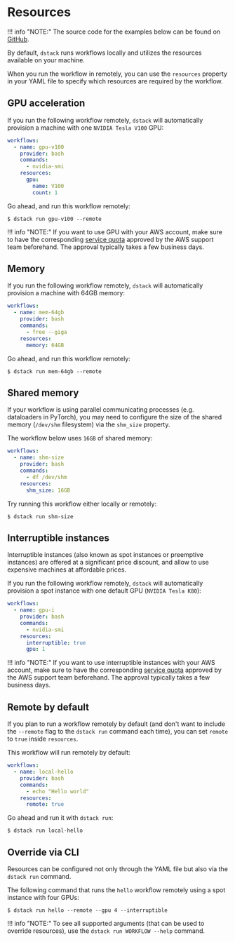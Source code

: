 # Resources

!!! info "NOTE:"
    The source code for the examples below can be found on [GitHub](https://github.com/dstackai/dstack-examples).

By default, `dstack` runs workflows locally and utilizes the resources available on your machine.

When you run the workflow in remotely, you can use the `resources` property in your YAML file to specify which 
resources are required by the workflow.

## GPU acceleration

If you run the following workflow remotely, `dstack` will automatically provision a machine with one 
`NVIDIA Tesla V100` GPU:

<div editor-title=".dstack/workflows/resources.yaml">

```yaml hl_lines="7 8 9"
workflows:
  - name: gpu-v100
    provider: bash
    commands:
      - nvidia-smi
    resources:
      gpu:
        name: V100
        count: 1
```

</div>

Go ahead, and run this workflow remotely:

<div class="termy">

```shell
$ dstack run gpu-v100 --remote
```

</div>

!!! info "NOTE:"
    If you want to use GPU with your AWS account, make sure to have the 
    corresponding [service quota](https://docs.aws.amazon.com/AWSEC2/latest/UserGuide/ec2-resource-limits.html) approved
    by the AWS support team beforehand.
    The approval typically takes a few business days.

## Memory

If you run the following workflow remotely, `dstack` will automatically provision a machine with 64GB memory:

<div editor-title=".dstack/workflows/resources.yaml"> 

```yaml hl_lines="7"
workflows:
  - name: mem-64gb
    provider: bash
    commands:
      - free --giga
    resources:
      memory: 64GB
```

</div>

Go ahead, and run this workflow remotely:

<div class="termy">

```shell
$ dstack run mem-64gb --remote
```

</div>

## Shared memory

If your workflow is using parallel communicating processes (e.g. dataloaders in PyTorch), 
you may need to configure the size of the shared memory (`/dev/shm` filesystem) via the `shm_size` property.

The workflow below uses `16GB` of shared memory:

<div editor-title=".dstack/workflows/resources.yaml"> 

```yaml hl_lines="7"
workflows:
  - name: shm-size
    provider: bash
    commands:
      - df /dev/shm
    resources:
      shm_size: 16GB 
```

</div>

Try running this workflow either locally or remotely:

<div class="termy">

```shell
$ dstack run shm-size
```

</div>

## Interruptible instances

Interruptible instances (also known as spot instances or preemptive instances) are 
offered at a significant price discount, and allow to use expensive machines at affordable prices.

If you run the following workflow remotely, `dstack` will automatically provision a spot instance with one default GPU 
(`NVIDIA Tesla K80`):

<div editor-title=".dstack/workflows/resources.yaml"> 

```yaml hl_lines="7 8"
workflows:
  - name: gpu-i
    provider: bash
    commands:
      - nvidia-smi
    resources:
      interruptible: true
      gpu: 1
```

</div>

!!! info "NOTE:"
    If you want to use interruptible instances with your AWS account, make sure to have the 
    corresponding [service quota](https://docs.aws.amazon.com/AWSEC2/latest/UserGuide/ec2-resource-limits.html) approved
    by the AWS support team beforehand.
    The approval typically takes a few business days.

## Remote by default

If you plan to run a workflow remotely by default (and don't want to include the `--remote` flag to the `dstack run` command
each time), you can set `remote` to `true` inside `resources`.

This workflow will run remotely by default:

<div editor-title=".dstack/workflows/resources.yaml"> 

```yaml hl_lines="7"
workflows:
  - name: local-hello
    provider: bash
    commands:
      - echo "Hello world"
    resources:
      remote: true
```

</div>

Go ahead and run it with `dstack run`:

<div class="termy">

```shell
$ dstack run local-hello
```

</div>

## Override via CLI

Resources can be configured not only through the YAML file but
also via the `dstack run` command.

The following command that runs the `hello` workflow remotely using a spot instance with four GPUs:

<div class="termy">

```shell
$ dstack run hello --remote --gpu 4 --interruptible
```

</div>

!!! info "NOTE:"
    To see all supported arguments (that can be used to override resources), 
    use the `dstack run WORKFLOW --help` command.
